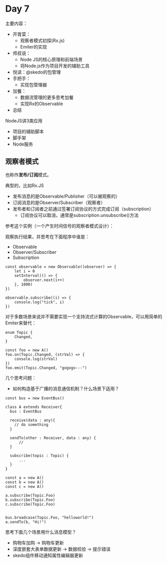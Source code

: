 # Day 7



主要内容：

- 开胃菜：
  - 观察者模式初探(Rx.js)
  - Emiter的实现
- 师叔说：
  - Node JS的核心原理和前端场景
  - 将Node.js作为项目开发的辅助工具
- 悦读：@skedo的包管理
- 手把手：
  - 实现包管理器
- 加餐：
  - 数据流管理的更多思考加餐
  - 实现Rx的Observable
- 总结



NodeJS讲3类应用

- 项目的辅助脚本
- 脚手架
- Node服务

## 观察者模式



也称作**发布/订阅**模式。



典型的，比如Rx.JS

- 发布消息的是Observable/Publisher（可以被观察的）
-  订阅消息的是Observer/Subscriber（观察者）
- 发布者和订阅者之前通过签署订阅协议的方式完成订阅（subscription）
  - 订阅协议可以取消，通常是subscription.unsubscribe()方法



参考这个实例（一个产生时间信号的观察者模式设计）：

观察执行结果，并思考在下面程序中谁是：

- Observable
- Observer/Subscriber
- Subscription

```tsx
const observable = new Observable((observer) => {
    let i = 0
    setInterval(() => {
        observer.next(i++)
    }, 1000)
})

observable.subscribe((i) => {
    console.log("tick", i)
})
```



对于多数场景来说并不需要实现一个支持流式计算的Observable，可以用简单的Emiter来替代：

```tsx
enum Topic {
    Changed,
}

const foo = new A()
foo.on(Topic.Changed, (strVal) => {
    console.log(strVal)
})
foo.emit(Topic.Changed, "gogogo---")

```



几个思考问题：

- 如何构造基于广播的消息通信机制？什么场景下适用？

```tsx
const bus = new EventBus()

class A extends Receiver{
  bus : EventBus
    
  receive(data : any){
  	// do something
  }
    
  sendTo(other : Receiver, data : any) {      
	  //       
  }
    
  subscribe(topic : Topic) {
      ...
  }
}

const a = new A()
const b = new A()
const c = new A()

a.subscribe(Topic.Foo)
b.subscribe(Topic.Foo)
c.subscribe(Topic.Foo)


bus.broadcase(Topic.Foo, "helloworld!")
a.sendTo(b, "Hi!")
```



思考下面几个场景用什么消息模型？

- 购物车加购 -> 购物车更新
- 深度嵌套大表单数据更新 -> 数据校验 -> 提示错误
- skedo组件移动通知属性编辑器更新









